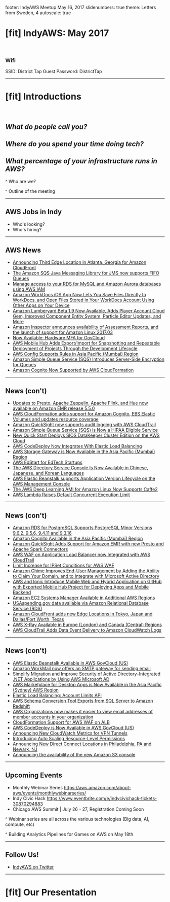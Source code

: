 footer: IndyAWS Meetup May 16, 2017
slidenumbers: true
theme: Letters from Sweden, 4
autoscale: true

# [fit] IndyAWS: May 2017

</br>

### Wifi
SSID: District Tap Guest
Password: DistrictTap

----

# [fit] Introductions

</br>

## __*What do people call you?*__

## _**Where do you spend your time doing tech?**_

## _**What percentage of your infrastructure runs in AWS?**_

^ Who are we?

^ Outline of the meeting

----

## AWS Jobs in Indy

* Who's looking?
* Who's hiring?

----

## AWS News

* [Announcing Third Edge Location in Atlanta, Georgia for Amazon CloudFront](https://aws.amazon.com/about-aws/whats-new/2017/04/announcing-third-edge-location-in-atlanta-georgia-for-amazon-cloudfront/)  
* [The Amazon SQS Java Messaging Library for JMS now supports FIFO Queues](https://aws.amazon.com/about-aws/whats-new/2017/04/the-amazon-sqs-java-messaging-library-for-jms-now-supports-fifo-queues/)
* [Manage access to your RDS for MySQL and Amazon Aurora databases using AWS IAM](https://aws.amazon.com/about-aws/whats-new/2017/04/manage-access-to-your-rds-for-mysql-and-amazon-aurora-databases-using-aws-iam/)
* [Amazon WorkDocs iOS App Now Lets You Save Files Directly to WorkDocs, and Open Files Stored in Your WorkDocs Account Using Other Apps on Your Device](https://aws.amazon.com/about-aws/whats-new/2017/04/amazon-workdocs-ios-app-now-lets-you-save-files-directly-to-amazon-workdocs-and-open-amazon-workdocs-files-in-other-apps-on-your-device/)
* [Amazon Lumberyard Beta 1.9 Now Available, Adds Player Account Cloud Gem, Improved Component Entity System, Particle Editor Updates, and More](https://aws.amazon.com/about-aws/whats-new/2017/04/amazon-lumberyard-beta-1-9-now-available-adds-player-account-cloud-gem-improved-component-entity-system-particle-editor-updates-and-more/)
* [Amazon Inspector announces availability of Assessment Reports, and the launch of support for Amazon Linux 2017.03](https://aws.amazon.com/about-aws/whats-new/2017/04/amazon-inspector-announces-availability-of-assessment-reports-and-the-launch-of-support-for-amazon-linux-2017-03/)
* [Now Available: Hardware MFA for GovCloud](https://aws.amazon.com/about-aws/whats-new/2017/04/now-available-hardware-mfa-for-govcloud/)
* [AWS Mobile Hub Adds Export/Import for Snapshotting and Repeatable Deployment of Projects Through the Development Lifecycle](https://aws.amazon.com/about-aws/whats-new/2017/04/aws-mobile-hub-adds-export-import-for-snapshotting-and-repeatable-deployment-of-projects-through-the-development-lifecycle/)
* [AWS Config Supports Rules in Asia Pacific (Mumbai) Region](https://aws.amazon.com/about-aws/whats-new/2017/04/aws-config-supports-rules-in-asia-pacific-mumbai-region/)
* [Amazon Simple Queue Service (SQS) Introduces Server-Side Encryption for Queues](https://aws.amazon.com/about-aws/whats-new/2017/04/amazon-simple-queue-service-sqs-introduces-server-side-encryption-for-queues/)
* [Amazon Cognito Now Supported by AWS CloudFormation](https://aws.amazon.com/about-aws/whats-new/2017/04/amazon-cognito-now-supported-by-aws-cloudformation/)

----

## News (con't)

* [Updates to Presto, Apache Zeppelin, Apache Flink, and Hue now available on Amazon EMR release 5.5.0](https://aws.amazon.com/about-aws/whats-new/2017/04/updates-to-presto-apache-zeppelin-apache-flink-and-hue-now-available-on-amazon-emr-release-5-5-0/)
* [AWS CloudFormation adds support for Amazon Cognito, EBS Elastic Volumes and updates resource coverage](https://aws.amazon.com/about-aws/whats-new/2017/04/aws-cloudformation-adds-support-for-amazon-cognito-ebs-elastic-volumes-and-updates-resource-coverage/)
* [Amazon QuickSight now supports audit logging with AWS CloudTrail](https://aws.amazon.com/about-aws/whats-new/2017/04/amazon-quicksight-now-supports-audit-logging-with-aws-cloudtrail/)
* [Amazon Simple Queue Service (SQS) is Now a HIPAA Eligible Service](https://aws.amazon.com/about-aws/whats-new/2017/05/amazon-simple-queue-service-sqs-is-now-a-hipaa-eligible-service/)
* [New Quick Start Deploys SIOS DataKeeper Cluster Edition on the AWS Cloud](https://aws.amazon.com/about-aws/whats-new/2017/05/new-quick-start-deploys-sios-datakeeper-cluster-edition-on-the-aws-cloud/)
* [AWS CodeDeploy Now Integrates With Elastic Load Balancing](https://aws.amazon.com/about-aws/whats-new/2017/05/aws-codedeploy-now-integrates-with-elastic-load-balancing/)
* [AWS Storage Gateway is Now Available in the Asia Pacific (Mumbai) Region](https://aws.amazon.com/about-aws/whats-new/2017/05/aws-storage-gateway-is-now-available-in-the-asia-pacific-mumbai-region/)
* [AWS EdStart for EdTech Startups](https://aws.amazon.com/about-aws/whats-new/2017/05/aws-edstart-for-edtech-startups/)
* [The AWS Directory Service Console Is Now Available in Chinese, Japanese, and Korean Languages](https://aws.amazon.com/about-aws/whats-new/2017/05/the-aws-directory-service-console/)
* [AWS Elastic Beanstalk supports Application Version Lifecycle on the AWS Management Console](https://aws.amazon.com/about-aws/whats-new/2017/05/aws-elastic-beanstalk-supports-version-lifecycle-management/)
* [The AWS Deep Learning AMI for Amazon Linux Now Supports Caffe2](https://aws.amazon.com/about-aws/whats-new/2017/05/the-aws-deep-learning-ami-for-amazon-linux-now-supports-caffe2/)
* [AWS Lambda Raises Default Concurrent Execution Limit](https://aws.amazon.com/about-aws/whats-new/2017/05/aws-lambda-raises-default-concurrent-execution-limit/)

----

## News (con't)

* [Amazon RDS for PostgreSQL Supports PostgreSQL Minor Versions 9.6.2, 9.5.6, 9.4.11 and 9.3.16](https://aws.amazon.com/about-aws/whats-new/2017/05/amazon-rds-postgresql-version-support/)
* [Amazon Cognito Available in the Asia Pacific (Mumbai) Region](https://aws.amazon.com/about-aws/whats-new/2017/05/amazon-cognito-available-in-the-asia-pacific-mumbai-region/)
* [Amazon QuickSight Adds Support for Amazon EMR with new Presto and Apache Spark Connectors](https://aws.amazon.com/about-aws/whats-new/2017/05/amazon-quicksight-adds-support-for-emr-with-new-connectors/)
* [AWS WAF on Application Load Balancer now Integrated with AWS CloudTrail](https://aws.amazon.com/about-aws/whats-new/2017/05/aws-waf-on-alb-now-integrated-with-cloudtrail/)
* [Limit Increase for IPSet Conditions for AWS WAF](https://aws.amazon.com/about-aws/whats-new/2017/05/limit-increase-for-ipset-conditions-for-aws-waf/)
* [Amazon Chime Improves End-User Management by Adding the Ability to Claim Your Domain, and to Integrate with Microsoft Active Directory](https://aws.amazon.com/about-aws/whats-new/2017/05/amazon-chime-integrates-with-microsoft-active-directory/)
* [AWS and Ionic Introduce Mobile Web and Hybrid Application on GitHub with Exported Mobile Hub Project for Deploying Apps and Mobile Backend](https://aws.amazon.com/about-aws/whats-new/2017/05/mobile-web-and-hybrid-application-with-exported-mobile-hub-project-for-deploying-apps-and-mobile-backend/)
* [Amazon EC2 Systems Manager Available in Additional AWS Regions](https://aws.amazon.com/about-aws/whats-new/2017/05/amazon-ec2-systems-manager-available-in-additional-aws-regions/)
* [USAspending.gov data available via Amazon Relational Database Service (RDS)](https://aws.amazon.com/about-aws/whats-new/2017/05/usaspending-gov-data-available-via-amazon-relational-database-service/)
* [Amazon CloudFront adds new Edge Locations in Tokyo, Japan and Dallas/Fort Worth, Texas](https://aws.amazon.com/about-aws/whats-new/2017/05/amazon-cloudfront-adds-our-fourth-edge-location-in-tokyo-japan-and-our-third-in-dallas-fort-worth-texas/)
* [AWS X-Ray Available in Europe (London) and Canada (Central) Regions](https://aws.amazon.com/about-aws/whats-new/2017/05/aws-x-ray-available-in-europe-london-and-canada-central-regions/)
* [AWS CloudTrail Adds Data Event Delivery to Amazon CloudWatch Logs](https://aws.amazon.com/about-aws/whats-new/2017/05/aws-cloudtrail-adds-data-event-delivery-to-amazon-cloudwatch-logs/)

----

## News (con't)

* [AWS Elastic Beanstalk Available in AWS GovCloud (US)](https://aws.amazon.com/about-aws/whats-new/2017/05/aws-elastic-beanstalk-available-in-aws-govcloud-us/)
* [Amazon WorkMail now offers an SMTP gateway for sending email](https://aws.amazon.com/about-aws/whats-new/2017/05/amazon-workmail-now-offers-an-smtp-gateway-for-sending-email/)
* [Simplify Migration and Improve Security of Active Directory–Integrated .NET Applications by Using AWS Microsoft AD](https://aws.amazon.com/about-aws/whats-new/2017/05/simplify-migration-and-improve-security-of-active-directory-integrated-net-applications-by-using-aws-microsoft-ad/)
* [AWS Marketplace for Desktop Apps is Now Available in the Asia Pacific (Sydney) AWS Region](https://aws.amazon.com/about-aws/whats-new/2017/05/aws-marketplace-for-desktop-apps-is-now-available-in-the-asia-pacific-sydney-aws-region/)
* [Elastic Load Balancing: Account Limits API](https://aws.amazon.com/about-aws/whats-new/2017/05/elastic-load-balancing-account-limits-api/)
* [AWS Schema Conversion Tool Exports from SQL Server to Amazon Redshift](https://aws.amazon.com/about-aws/whats-new/2017/05/aws-schema-conversion-tool-exports-from-sql-server-to-amazon-redshift/)
* [AWS Organizations now makes it easier to view email addresses of member accounts in your organization](https://aws.amazon.com/about-aws/whats-new/2017/05/aws-organizations-now-makes-it-easier-to-view-email-addresses-of-member-accounts-in-your-organization/)
* [CloudFormation Support for AWS WAF on ALB](https://aws.amazon.com/about-aws/whats-new/2017/05/cloudformation-support-for-aws-waf-on-alb/)
* [AWS CodeDeploy is Now Available in AWS GovCloud (US)](https://aws.amazon.com/about-aws/whats-new/2017/05/aws-codedeploy-is-now-available-in-aws-govcloud-us/)
* [Announcing New CloudWatch Metrics for VPN Tunnels](https://aws.amazon.com/about-aws/whats-new/2017/05/announcing-new-cloudwatch-metrics-for-vpn-tunnels/)
* [Introducing Auto Scaling Resource-Level Permissions](https://aws.amazon.com/about-aws/whats-new/2017/05/introducing-auto-scaling-resource-level-permissions/)
* [Announcing New Direct Connect Locations in Philadelphia, PA and Newark, NJ](https://aws.amazon.com/about-aws/whats-new/2017/05/announcing-new-direct-connect-locations-in-philadelphia-pa-and-newark-nj/)
* [Announcing the availability of the new Amazon S3 console](https://aws.amazon.com/about-aws/whats-new/2017/05/announcing-the-availability-of-the-new-amazon-s3-console/)

----

## Upcoming Events

* Monthly Webinar Series <https://aws.amazon.com/about-aws/events/monthlywebinarseries/>
* Indy Civic Hack <https://www.eventbrite.com/e/indycivichack-tickets-30870294883>
* Chicago AWS Summit | July 26 - 27,  Registration Coming Soon

^ Webinar series are all across the various technologies (Big data, AI, compute, etc)

^ Building Analytics Pipelines for Games on AWS on May 18th

----

## Follow Us!

* [IndyAWS on Twitter](http://twitter.com/indyaws)

---

# [fit] Our Presentation
